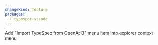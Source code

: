 ```yaml
---
changeKind: feature
packages:
  - typespec-vscode
---
```


Add "Import TypeSpec from OpenApi3" menu item into explorer context menu